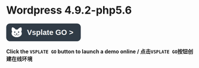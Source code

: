 # Wordpress 4.9.2-php5.6

<a href="https://www.vsplate.com/?docker-compose=https://github.com/vsplate/dcenvs/wordpress/4.9.2-php5.6"><img alt="VSPLATE GO" src="https://raw.githubusercontent.com/vsplate/images/master/vsgo_btn.png" width="200px"></a>

**Click the `VSPLATE GO` button to launch a demo online / 点击`VSPLATE GO`按钮创建在线环境**
